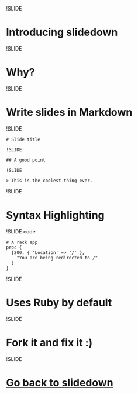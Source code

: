 !SLIDE

# Introducing slidedown

!SLIDE

# Why?

!SLIDE

# Write slides in Markdown

!SLIDE

    # Slide title
    
    !SLIDE
    
    ## A good point
    
    !SLIDE
    
    > This is the coolest thing ever.

!SLIDE

# Syntax Highlighting

!SLIDE code

    # A rack app
    proc {
      [200, { 'Location' => '/' },
        "You are being redirected to /"
      ]
    }

!SLIDE

# Uses Ruby by default

!SLIDE

# Fork it and fix it :)

!SLIDE

# [Go back to slidedown](http://github.com/nakajima/slidedown)